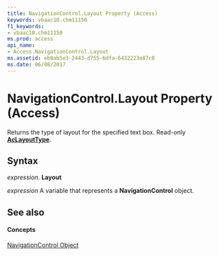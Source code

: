 ```yaml
---
title: NavigationControl.Layout Property (Access)
keywords: vbaac10.chm11150
f1_keywords:
- vbaac10.chm11150
ms.prod: access
api_name:
- Access.NavigationControl.Layout
ms.assetid: eb8ab5e3-2443-d755-6dfa-6432223e87c0
ms.date: 06/08/2017
---
```



# NavigationControl.Layout Property (Access)

Returns the type of layout for the specified text box. Read-only **[AcLayoutType](aclayouttype-enumeration-access.md)**.


## Syntax

 _expression_. **Layout**

 _expression_ A variable that represents a **NavigationControl** object.


## See also


#### Concepts


[NavigationControl Object](navigationcontrol-object-access.md)

